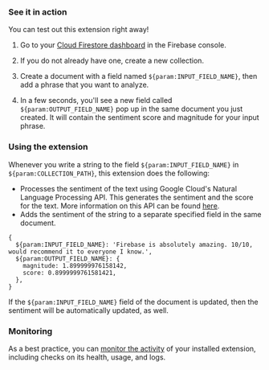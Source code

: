### See it in action

You can test out this extension right away!

1.  Go to your [Cloud Firestore dashboard](https://console.firebase.google.com/project/${param:PROJECT_ID}/firestore/data) in the Firebase console.

1.  If you do not already have one, create a new collection.

1.  Create a document with a field named `${param:INPUT_FIELD_NAME}`, then add a phrase that you want to analyze.

1.  In a few seconds, you'll see a new field called `${param:OUTPUT_FIELD_NAME}` pop up in the same document you just created. It will contain the sentiment score and magnitude for your input phrase. 

### Using the extension

Whenever you write a string to the field `${param:INPUT_FIELD_NAME}` in `${param:COLLECTION_PATH}`, this extension does the following:

- Processes the sentiment of the text using Google Cloud's Natural Language Processing API. This generates the sentiment and the score for the text. More information on this API can be found [here](https://cloud.google.com/natural-language/docs/basics#:~:text=Sentiment%20analysis%20response%20fields,-A%20sample%20analyzeSentiment&text=score%20of%20the%20sentiment%20ranges,%2C%20between%200.0%20and%20%2Binf%20.).
- Adds the sentiment of the string to a separate specified field in the same document.

```
{
  ${param:INPUT_FIELD_NAME}: 'Firebase is absolutely amazing. 10/10, would recommend it to everyone I know.',
  ${param:OUTPUT_FIELD_NAME}: {
    magnitude: 1.899999976158142,
    score: 0.8999999761581421,
  },
}
```

If the `${param:INPUT_FIELD_NAME}` field of the document is updated, then the sentiment will be automatically updated, as well.

### Monitoring

As a best practice, you can [monitor the activity](https://firebase.google.com/docs/extensions/manage-installed-extensions#monitor) of your installed extension, including checks on its health, usage, and logs.
